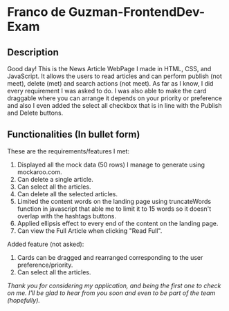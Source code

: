 # Franco de Guzman-FrontendDev-Exam

## Description
Good day! This is the News Article WebPage I made in HTML, CSS, and JavaScript. It allows the users to read articles and can perform publish (not meet), delete (met) and search actions (not meet). As far as I know, I did every requirement I was asked to do. I was also able to make the card draggable where you can arrange it depends on your priority or preference and also I even added the select all checkbox that is in line with the Publish and Delete buttons.

## Functionalities (In bullet form)
These are the requirements/features I met:
1. Displayed all the mock data (50 rows) I manage to generate using mockaroo.com.
2. Can delete a single article.
3. Can select all the articles.
4. Can delete all the selected articles.
5. Limited the content words on the landing page using truncateWords function in javascript that able me to limit it to 15 words so it doesn't overlap with the hashtags buttons.
6. Applied ellipsis effect to every end of the content on the landing page.
7. Can view the Full Article when clicking "Read Full".

Added feature (not asked):
1. Cards can be dragged and rearranged corresponding to the user preference/priority.
2. Can select all the articles.

*Thank you for considering my application, and being the first one to check on me. I'll be glad to hear from you soon and even to be part of the team (hopefully).*
